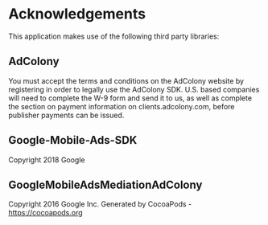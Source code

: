 # Acknowledgements
This application makes use of the following third party libraries:

## AdColony

You must accept the terms and conditions on the AdColony website by registering in order to legally use the AdColony SDK. U.S. based companies will need to complete the W-9 form and send it to us, as well as complete the section on payment information on clients.adcolony.com, before publisher payments can be issued.

## Google-Mobile-Ads-SDK

Copyright 2018 Google

## GoogleMobileAdsMediationAdColony

Copyright 2016 Google Inc.
Generated by CocoaPods - https://cocoapods.org
